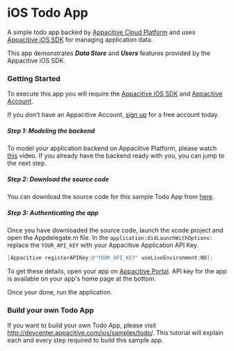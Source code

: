#  iOS Todo App

A simple todo app backed by [Appacitive Cloud Platform](http://www.appacitive.com) and uses [Appacitive iOS SDK](http://devcenter.appacitive.com/ios/) for managing application data. 

This app demonstrates ***Data Store*** and ***Users*** features provided by the Appacitive iOS SDK.

### Getting Started

To execute this app you will require the [Appacitive iOS SDK](http://devcenter.appacitive.com/ios/downloads) and [Appacitive Account](https://portal.appacitive.com/).

If you don't have an Appacitive Account, [sign up](https://portal.appacitive.com/signup.html) for a free account today.

##### Step 1: Modeling the backend
To model your application backend on Appacitive Platform, please watch [this](http://player.vimeo.com/video/89849527) video. If you already have the backend ready with you, you can jump to the next step.

##### Step 2: Download the source code
You can download the source code for this sample Todo App from [here](https://github.com/pratik644/AppacitiveToDoSample/archive/master.zip).

##### Step 3: Authenticating the app
Once you have downloaded the source code, launch the xcode project and open the Appdelegate.m file. In the `application:didLaunchWithOptions:` replace the `YOUR_API_KEY` with your Appacitive Application API Key.

```objectivec
[Appacitive registerAPIKey:@"YOUR_API_KEY" useLiveEnvironment:NO];
```

To get these details, open your app on [Appacitive Portal](https://portal.appacitive.com). API key for the app is available on your app's home page at the bottom.

Once your done, run the application.

### Build your own Todo App 

If you want to build your own Todo App, please visit http://devcenter.appacitive.com/ios/samples/todo/. This tutorial will explain each and every step required to build this sample app.

